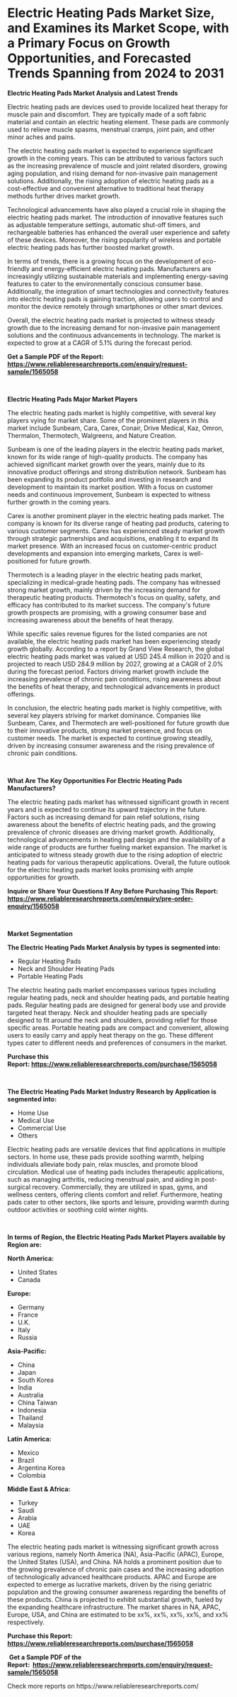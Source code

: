 <p><h1>Electric Heating Pads Market Size, and Examines its Market Scope, with a Primary Focus on Growth Opportunities, and Forecasted Trends Spanning from 2024 to 2031</h1></p><p><strong>Electric Heating Pads Market Analysis and Latest Trends</strong></p>
<p><p>Electric heating pads are devices used to provide localized heat therapy for muscle pain and discomfort. They are typically made of a soft fabric material and contain an electric heating element. These pads are commonly used to relieve muscle spasms, menstrual cramps, joint pain, and other minor aches and pains.</p><p>The electric heating pads market is expected to experience significant growth in the coming years. This can be attributed to various factors such as the increasing prevalence of muscle and joint related disorders, growing aging population, and rising demand for non-invasive pain management solutions. Additionally, the rising adoption of electric heating pads as a cost-effective and convenient alternative to traditional heat therapy methods further drives market growth.</p><p>Technological advancements have also played a crucial role in shaping the electric heating pads market. The introduction of innovative features such as adjustable temperature settings, automatic shut-off timers, and rechargeable batteries has enhanced the overall user experience and safety of these devices. Moreover, the rising popularity of wireless and portable electric heating pads has further boosted market growth.</p><p>In terms of trends, there is a growing focus on the development of eco-friendly and energy-efficient electric heating pads. Manufacturers are increasingly utilizing sustainable materials and implementing energy-saving features to cater to the environmentally conscious consumer base. Additionally, the integration of smart technologies and connectivity features into electric heating pads is gaining traction, allowing users to control and monitor the device remotely through smartphones or other smart devices.</p><p>Overall, the electric heating pads market is projected to witness steady growth due to the increasing demand for non-invasive pain management solutions and the continuous advancements in technology. The market is expected to grow at a CAGR of 5.1% during the forecast period.</p></p>
<p><strong>Get a Sample PDF of the Report:&nbsp; <a href="https://www.reliableresearchreports.com/enquiry/request-sample/1565058">https://www.reliableresearchreports.com/enquiry/request-sample/1565058</a></strong></p>
<p>&nbsp;</p>
<p><strong>Electric Heating Pads Major Market Players</strong></p>
<p><p>The electric heating pads market is highly competitive, with several key players vying for market share. Some of the prominent players in this market include Sunbeam, Cara, Carex, Conair, Drive Medical, Kaz, Omron, Thermalon, Thermotech, Walgreens, and Nature Creation.</p><p>Sunbeam is one of the leading players in the electric heating pads market, known for its wide range of high-quality products. The company has achieved significant market growth over the years, mainly due to its innovative product offerings and strong distribution network. Sunbeam has been expanding its product portfolio and investing in research and development to maintain its market position. With a focus on customer needs and continuous improvement, Sunbeam is expected to witness further growth in the coming years.</p><p>Carex is another prominent player in the electric heating pads market. The company is known for its diverse range of heating pad products, catering to various customer segments. Carex has experienced steady market growth through strategic partnerships and acquisitions, enabling it to expand its market presence. With an increased focus on customer-centric product developments and expansion into emerging markets, Carex is well-positioned for future growth.</p><p>Thermotech is a leading player in the electric heating pads market, specializing in medical-grade heating pads. The company has witnessed strong market growth, mainly driven by the increasing demand for therapeutic heating products. Thermotech's focus on quality, safety, and efficacy has contributed to its market success. The company's future growth prospects are promising, with a growing consumer base and increasing awareness about the benefits of heat therapy.</p><p>While specific sales revenue figures for the listed companies are not available, the electric heating pads market has been experiencing steady growth globally. According to a report by Grand View Research, the global electric heating pads market was valued at USD 245.4 million in 2020 and is projected to reach USD 284.9 million by 2027, growing at a CAGR of 2.0% during the forecast period. Factors driving market growth include the increasing prevalence of chronic pain conditions, rising awareness about the benefits of heat therapy, and technological advancements in product offerings.</p><p>In conclusion, the electric heating pads market is highly competitive, with several key players striving for market dominance. Companies like Sunbeam, Carex, and Thermotech are well-positioned for future growth due to their innovative products, strong market presence, and focus on customer needs. The market is expected to continue growing steadily, driven by increasing consumer awareness and the rising prevalence of chronic pain conditions.</p></p>
<p>&nbsp;</p>
<p><strong>What Are The Key Opportunities For Electric Heating Pads Manufacturers?</strong></p>
<p><p>The electric heating pads market has witnessed significant growth in recent years and is expected to continue its upward trajectory in the future. Factors such as increasing demand for pain relief solutions, rising awareness about the benefits of electric heating pads, and the growing prevalence of chronic diseases are driving market growth. Additionally, technological advancements in heating pad design and the availability of a wide range of products are further fueling market expansion. The market is anticipated to witness steady growth due to the rising adoption of electric heating pads for various therapeutic applications. Overall, the future outlook for the electric heating pads market looks promising with ample opportunities for growth.</p></p>
<p><strong>Inquire or Share Your Questions If Any Before Purchasing This Report: <a href="https://www.reliableresearchreports.com/enquiry/pre-order-enquiry/1565058">https://www.reliableresearchreports.com/enquiry/pre-order-enquiry/1565058</a></strong></p>
<p>&nbsp;</p>
<p><strong>Market Segmentation</strong></p>
<p><strong>The Electric Heating Pads Market Analysis by types is segmented into:</strong></p>
<p><ul><li>Regular Heating Pads</li><li>Neck and Shoulder Heating Pads</li><li>Portable Heating Pads</li></ul></p>
<p><p>The electric heating pads market encompasses various types including regular heating pads, neck and shoulder heating pads, and portable heating pads. Regular heating pads are designed for general body use and provide targeted heat therapy. Neck and shoulder heating pads are specially designed to fit around the neck and shoulders, providing relief for those specific areas. Portable heating pads are compact and convenient, allowing users to easily carry and apply heat therapy on the go. These different types cater to different needs and preferences of consumers in the market.</p></p>
<p><strong>Purchase this Report:&nbsp;<a href="https://www.reliableresearchreports.com/purchase/1565058">https://www.reliableresearchreports.com/purchase/1565058</a></strong></p>
<p>&nbsp;</p>
<p><strong>The Electric Heating Pads Market Industry Research by Application is segmented into:</strong></p>
<p><ul><li>Home Use</li><li>Medical Use</li><li>Commercial Use</li><li>Others</li></ul></p>
<p><p>Electric heating pads are versatile devices that find applications in multiple sectors. In home use, these pads provide soothing warmth, helping individuals alleviate body pain, relax muscles, and promote blood circulation. Medical use of heating pads includes therapeutic applications, such as managing arthritis, reducing menstrual pain, and aiding in post-surgical recovery. Commercially, they are utilized in spas, gyms, and wellness centers, offering clients comfort and relief. Furthermore, heating pads cater to other sectors, like sports and leisure, providing warmth during outdoor activities or soothing cold winter nights.</p></p>
<p>&nbsp;</p>
<p><strong>In terms of Region, the Electric Heating Pads Market Players available by Region are:</strong></p>
<p>
    <p> <strong> North America: </strong>
        <ul>
            <li>United States</li>
            <li>Canada</li>
        </ul>
        </p> 
    <p> <strong> Europe: </strong>
        <ul>
            <li>Germany</li>
            <li>France</li>
            <li>U.K.</li>
            <li>Italy</li>
            <li>Russia</li>
        </ul>
        </p> 
    <p> <strong> Asia-Pacific: </strong>
        <ul>
            <li>China</li>
            <li>Japan</li>
            <li>South Korea</li>
            <li>India</li>
            <li>Australia</li>
            <li>China Taiwan</li>
            <li>Indonesia</li>
            <li>Thailand</li>
            <li>Malaysia</li>
        </ul>
        </p> 
    <p> <strong> Latin America: </strong>
        <ul>
            <li>Mexico</li>
            <li>Brazil</li>
            <li>Argentina Korea</li>
            <li>Colombia</li>
        </ul>
        </p> 
    <p> <strong> Middle East & Africa: </strong>
        <ul>
            <li>Turkey</li>
            <li>Saudi</li>
            <li>Arabia</li>
            <li>UAE</li>
            <li>Korea</li>
        </ul>
    </p>
    </p>
<p><p>The electric heating pads market is witnessing significant growth across various regions, namely North America (NA), Asia-Pacific (APAC), Europe, the United States (USA), and China. NA holds a prominent position due to the growing prevalence of chronic pain cases and the increasing adoption of technologically advanced healthcare products. APAC and Europe are expected to emerge as lucrative markets, driven by the rising geriatric population and the growing consumer awareness regarding the benefits of these products. China is projected to exhibit substantial growth, fueled by the expanding healthcare infrastructure. The market shares in NA, APAC, Europe, USA, and China are estimated to be xx%, xx%, xx%, xx%, and xx% respectively.</p></p>
<p><strong>Purchase this Report: <a href="https://www.reliableresearchreports.com/purchase/1565058">https://www.reliableresearchreports.com/purchase/1565058</a></strong></p>
<p>&nbsp;<strong>Get a Sample PDF of the Report:&nbsp;&nbsp;<a href="https://www.reliableresearchreports.com/enquiry/request-sample/1565058">https://www.reliableresearchreports.com/enquiry/request-sample/1565058</a></strong></p>
<p><strong></strong></p>
<p>Check more reports on https://www.reliableresearchreports.com/</p>